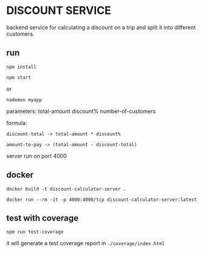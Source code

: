 # DISCOUNT SERVICE
backend service for calculating a discount on a trip and split it into different customers.

## run

```npm install```

```npm start```

or

```nodemon myapp```

parameters: total-amount discount% number-of-customers

formula:

```discount-total -> total-amount * discount%```

```amount-to-pay -> (total-amount - discount-total)```

server run on port 4000

## docker

```docker build -t discount-calculator-server .```

```docker run --rm -it -p 4000:4000/tcp discount-calculator-server:latest```

## test with coverage

```npm run test-coverage```

it will generate a test coverage report in ```./coverage/index.html```
